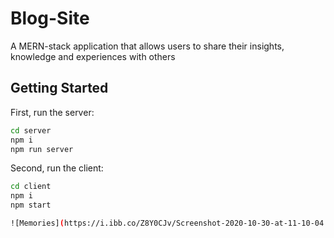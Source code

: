 # Blog-Site
A MERN-stack application that allows users to share their insights, knowledge and experiences with others

## Getting Started

First, run the server:

```bash
cd server
npm i
npm run server
```

Second, run the client:

```bash
cd client
npm i
npm start

![Memories](https://i.ibb.co/Z8Y0CJv/Screenshot-2020-10-30-at-11-10-04.png)
